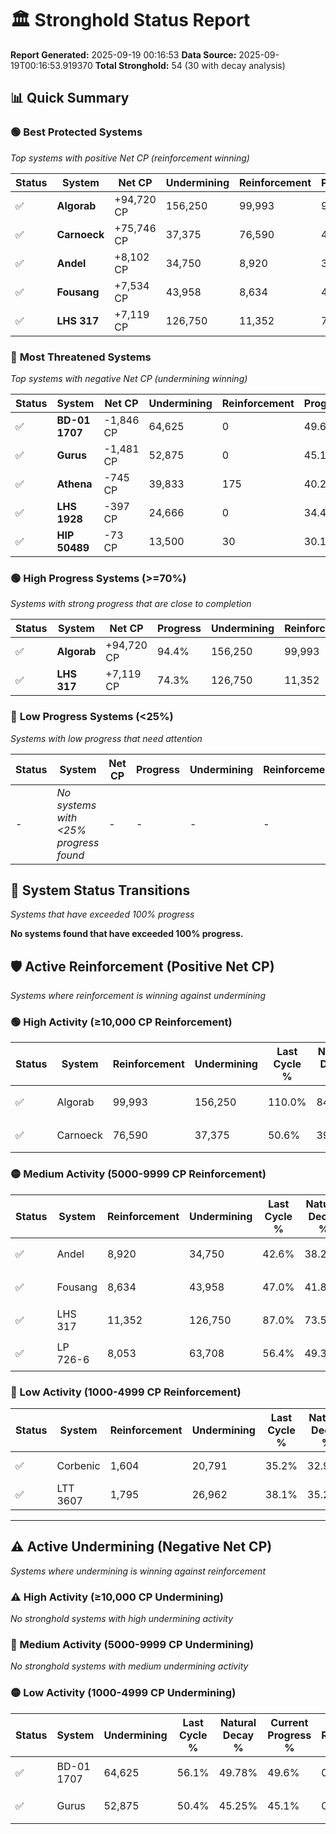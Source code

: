 # 🏛️ Stronghold Status Report

**Report Generated:** 2025-09-19 00:16:53
**Data Source:** 2025-09-19T00:16:53.919370
**Total Stronghold:** 54 (30 with decay analysis)

## 📊 Quick Summary

### 🟢 **Best Protected Systems**
*Top systems with positive Net CP (reinforcement winning)*

| Status | System | Net CP | Undermining | Reinforcement | Progress |
|--------|--------|--------|-------------|---------------|----------|
| ✅ | **Algorab** | +94,720 CP | 156,250 | 99,993 | 94.4% |
| ✅ | **Carnoeck** | +75,746 CP | 37,375 | 76,590 | 46.9% |
| ✅ | **Andel** | +8,102 CP | 34,750 | 8,920 | 39.1% |
| ✅ | **Fousang** | +7,534 CP | 43,958 | 8,634 | 42.6% |
| ✅ | **LHS 317** | +7,119 CP | 126,750 | 11,352 | 74.3% |

### 🔴 **Most Threatened Systems**
*Top systems with negative Net CP (undermining winning)*

| Status | System | Net CP | Undermining | Reinforcement | Progress |
|--------|--------|--------|-------------|---------------|----------|
| ✅ | **BD-01 1707** | -1,846 CP | 64,625 | 0 | 49.6% |
| ✅ | **Gurus** | -1,481 CP | 52,875 | 0 | 45.1% |
| ✅ | **Athena** | -745 CP | 39,833 | 175 | 40.2% |
| ✅ | **LHS 1928** | -397 CP | 24,666 | 0 | 34.4% |
| ✅ | **HIP 50489** | -73 CP | 13,500 | 30 | 30.1% |

### 🟢 **High Progress Systems (>=70%)**
*Systems with strong progress that are close to completion*

| Status | System | Net CP | Progress | Undermining | Reinforcement |
|--------|--------|--------|----------|-------------|---------------|
| ✅ | **Algorab** | +94,720 CP | 94.4% | 156,250 | 99,993 |
| ✅ | **LHS 317** | +7,119 CP | 74.3% | 126,750 | 11,352 |

### 🔴 **Low Progress Systems (<25%)**
*Systems with low progress that need attention*

| Status | System | Net CP | Progress | Undermining | Reinforcement |
|--------|--------|--------|----------|-------------|---------------|
| - | *No systems with <25% progress found* | - | - | - | - |
## 🔄 System Status Transitions
*Systems that have exceeded 100% progress*

**No systems found that have exceeded 100% progress.**

## 🛡️ Active Reinforcement (Positive Net CP)
*Systems where reinforcement is winning against undermining*

### 🟢 High Activity (≥10,000 CP Reinforcement)

| Status | System | Reinforcement | Undermining | Last Cycle % | Natural Decay % | Current Progress % | Current CP | Net CP | Activity |
|--------|--------|---------------|-------------|--------------|-----------------|-------------------|------------|--------|----------|
| ✅ | Algorab | 99,993 | 156,250 | 110.0% | 84.93% | 94.4% | 944,000 | +94,720 | 🟢 High Reinforcement |
| ✅ | Carnoeck | 76,590 | 37,375 | 50.6% | 39.33% | 46.9% | 469,000 | +75,746 | 🟢 High Reinforcement |

### 🟡 Medium Activity (5000-9999 CP Reinforcement)

| Status | System | Reinforcement | Undermining | Last Cycle % | Natural Decay % | Current Progress % | Current CP | Net CP | Activity |
|--------|--------|---------------|-------------|--------------|-----------------|-------------------|------------|--------|----------|
| ✅ | Andel | 8,920 | 34,750 | 42.6% | 38.29% | 39.1% | 391,000 | +8,102 | 🟡 Medium Reinforcement |
| ✅ | Fousang | 8,634 | 43,958 | 47.0% | 41.85% | 42.6% | 426,000 | +7,534 | 🟡 Medium Reinforcement |
| ✅ | LHS 317 | 11,352 | 126,750 | 87.0% | 73.59% | 74.3% | 743,000 | +7,119 | 🟡 Medium Reinforcement |
| ✅ | LP 726-6 | 8,053 | 63,708 | 56.4% | 49.39% | 50.0% | 500,000 | +6,127 | 🟡 Medium Reinforcement |

### 🔴 Low Activity (1000-4999 CP Reinforcement)

| Status | System | Reinforcement | Undermining | Last Cycle % | Natural Decay % | Current Progress % | Current CP | Net CP | Activity |
|--------|--------|---------------|-------------|--------------|-----------------|-------------------|------------|--------|----------|
| ✅ | Corbenic | 1,604 | 20,791 | 35.2% | 32.96% | 33.1% | 331,000 | +1,375 | 🔵 Low Reinforcement |
| ✅ | LTT 3607 | 1,795 | 26,962 | 38.1% | 35.28% | 35.4% | 354,000 | +1,209 | 🔵 Low Reinforcement |


---

## ⚠️ Active Undermining (Negative Net CP)
*Systems where undermining is winning against reinforcement*

### ⚠️ High Activity (≥10,000 CP Undermining)

*No stronghold systems with high undermining activity*

### 🔶 Medium Activity (5000-9999 CP Undermining)

*No stronghold systems with medium undermining activity*

### 🟡 Low Activity (1000-4999 CP Undermining)

| Status | System | Undermining | Last Cycle % | Natural Decay % | Current Progress % | Reinforcement | Current CP | Net CP | Activity |
|--------|--------|-------------|--------------|-----------------|-------------------|---------------|------------|--------|----------|
| ✅ | BD-01 1707 | 64,625 | 56.1% | 49.78% | 49.6% | 0 | 496,000 | -1,846 | 🟡 Low Undermining |
| ✅ | Gurus | 52,875 | 50.4% | 45.25% | 45.1% | 0 | 451,000 | -1,481 | 🟡 Low Undermining |
